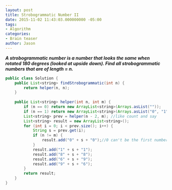 ```yaml
---
layout: post
title: Strobogrammatic Number II
date: 2015-11-02 11:43:03.000000000 -05:00
tags:
- Algorithm
categories:
- Brain teaser
author: Jason
---
```

<p><strong><em>A strobogrammatic number is a number that looks the same when rotated 180 degrees (looked at upside down). Find all strobogrammatic numbers that are of length = n.</em></strong></p>


``` java
public class Solution {
    public List<string> findStrobogrammatic(int n) {
        return helper(n, n);
    }
    
    public List<string> helper(int n, int m) {
        if (n == 0) return new ArrayList<string>(Arrays.asList(""));
        if (n == 1) return new ArrayList<string>(Arrays.asList("0", "1", "8"));
        List<string> prev = helper(n - 2, m); //like count and say
        List<string> result = new ArrayList<string>();
        for (int i = 0; i < prev.size(); i++) {
            String s = prev.get(i);
            if (n != m) {
                result.add("0" + s + "0");//0 can't be the first number
            }
            result.add("1" + s + "1");
            result.add("8" + s + "8");
            result.add("6" + s + "9");
            result.add("9" + s + "6");
        }
        return result;
    }
}
```
